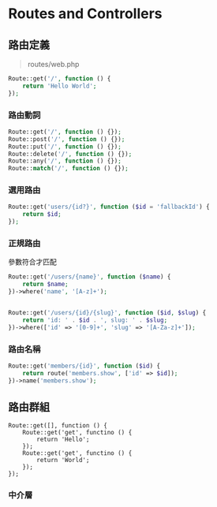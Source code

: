 # Routes and Controllers

## 路由定義

> routes/web.php

```php
Route::get('/', function () {
    return 'Hello World';
});
```

### 路由動詞

```php
Route::get('/', function () {});
Route::post('/', function () {});
Route::put('/', function () {});
Route::delete('/', function () {});
Route::any('/', function () {});
Route::match('/', function () {});
```

### 選用路由

```php
Route::get('users/{id?}', function ($id = 'fallbackId') {
    return $id;
});
```

### 正規路由

參數符合才匹配

```php
Route::get('/users/{name}', function ($name) {
    return $name;
})->where('name', '[A-z]+');


Route::get('/users/{id}/{slug}', function ($id, $slug) {
    return 'id: ' . $id . ', slug: ' . $slug;
})->where(['id' => '[0-9]+', 'slug' => '[A-Za-z]+']);
```

### 路由名稱

```php
Route::get('members/{id}', function ($id) {
    return route('members.show', ['id' => $id]);
})->name('members.show');
```

## 路由群組

```
Route::get([], function () {
    Route::get('get', functino () {
        return 'Hello';
    });
    Route::get('get', functino () {
        return 'World';
    });
});
```

### 中介層
